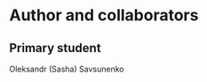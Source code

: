 Author and collaborators
========================

Primary student
---------------
Oleksandr (Sasha) Savsunenko


